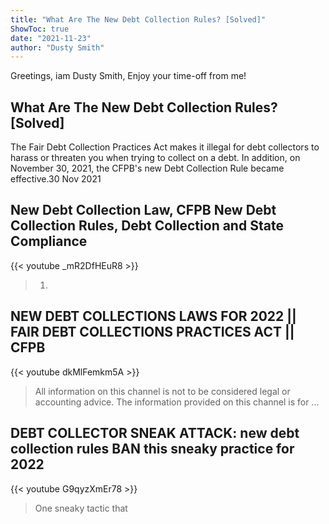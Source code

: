 ```yaml
---
title: "What Are The New Debt Collection Rules? [Solved]"
ShowToc: true 
date: "2021-11-23"
author: "Dusty Smith" 
---
```


Greetings, iam Dusty Smith, Enjoy your time-off from me!
## What Are The New Debt Collection Rules? [Solved]
The Fair Debt Collection Practices Act makes it illegal for debt collectors to harass or threaten you when trying to collect on a debt. In addition, on November 30, 2021, the CFPB's new Debt Collection Rule became effective.30 Nov 2021

## New Debt Collection Law, CFPB New Debt Collection Rules, Debt Collection and State Compliance
{{< youtube _mR2DfHEuR8 >}}
>1) 

## NEW DEBT COLLECTIONS LAWS FOR 2022 || FAIR DEBT COLLECTIONS PRACTICES ACT || CFPB
{{< youtube dkMlFemkm5A >}}
>All information on this channel is not to be considered legal or accounting advice. The information provided on this channel is for ...

## DEBT COLLECTOR SNEAK ATTACK: new debt collection rules BAN this sneaky practice for 2022
{{< youtube G9qyzXmEr78 >}}
>One sneaky tactic that 


